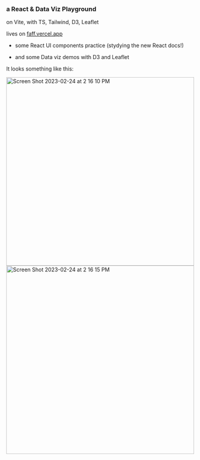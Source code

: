 ### a React & Data Viz Playground

on Vite, with TS, Tailwind, D3, Leaflet

lives on [faff.vercel.app](https://faff.vercel.app/)

- some React UI components practice (stydying the new React docs!)

- and some Data viz demos with D3 and Leaflet

It looks something like this:

[<img width="500" alt="Screen Shot 2023-02-24 at 2 16 10 PM" src="https://user-images.githubusercontent.com/50080618/221271608-7b79e357-44c1-42f6-aaab-6ee4cdbd1854.png">](https://faff.vercel.app/) [<img width="500" alt="Screen Shot 2023-02-24 at 2 16 15 PM" src="https://user-images.githubusercontent.com/50080618/221271606-4f33c0ae-52b7-400e-8b15-732db9be1a4d.png">](https://faff.vercel.app/)

